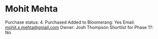 # Mohit Mehta

Purchase status: 4. Purchased
Added to Bloomerang: Yes
Email: mohit.x.mehta@gmail.com
Owner: Josh Thompson
Shortlist for Phase 1?: No